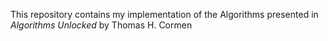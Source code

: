 This repository contains my implementation of the Algorithms 
presented in *Algorithms Unlocked* by Thomas H. Cormen
